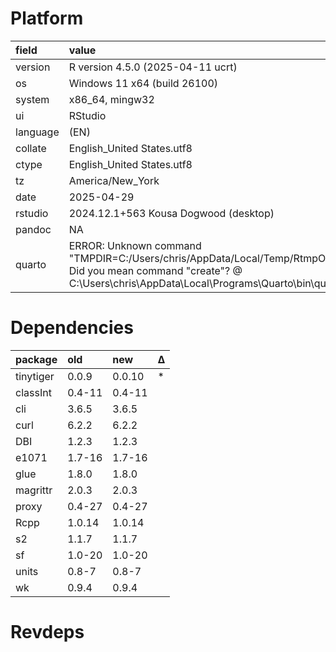 # Platform

|field    |value                                                                                                                                                                                       |
|:--------|:-------------------------------------------------------------------------------------------------------------------------------------------------------------------------------------------|
|version  |R version 4.5.0 (2025-04-11 ucrt)                                                                                                                                                           |
|os       |Windows 11 x64 (build 26100)                                                                                                                                                                |
|system   |x86_64, mingw32                                                                                                                                                                             |
|ui       |RStudio                                                                                                                                                                                     |
|language |(EN)                                                                                                                                                                                        |
|collate  |English_United States.utf8                                                                                                                                                                  |
|ctype    |English_United States.utf8                                                                                                                                                                  |
|tz       |America/New_York                                                                                                                                                                            |
|date     |2025-04-29                                                                                                                                                                                  |
|rstudio  |2024.12.1+563 Kousa Dogwood (desktop)                                                                                                                                                       |
|pandoc   |NA                                                                                                                                                                                          |
|quarto   |ERROR: Unknown command "TMPDIR=C:/Users/chris/AppData/Local/Temp/RtmpOyaSQj/file3cd870777686". Did you mean command "create"? @ C:\Users\chris\AppData\Local\Programs\Quarto\bin\quarto.exe |

# Dependencies

|package   |old    |new    |Δ  |
|:---------|:------|:------|:--|
|tinytiger |0.0.9  |0.0.10 |*  |
|classInt  |0.4-11 |0.4-11 |   |
|cli       |3.6.5  |3.6.5  |   |
|curl      |6.2.2  |6.2.2  |   |
|DBI       |1.2.3  |1.2.3  |   |
|e1071     |1.7-16 |1.7-16 |   |
|glue      |1.8.0  |1.8.0  |   |
|magrittr  |2.0.3  |2.0.3  |   |
|proxy     |0.4-27 |0.4-27 |   |
|Rcpp      |1.0.14 |1.0.14 |   |
|s2        |1.1.7  |1.1.7  |   |
|sf        |1.0-20 |1.0-20 |   |
|units     |0.8-7  |0.8-7  |   |
|wk        |0.9.4  |0.9.4  |   |

# Revdeps


